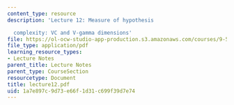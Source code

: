 ```yaml
---
content_type: resource
description: 'Lecture 12: Measure of hypothesis

  complexity: VC and V-gamma dimensions'
file: https://ol-ocw-studio-app-production.s3.amazonaws.com/courses/9-520-statistical-learning-theory-and-applications-spring-2003/1a7e897c9d73e66f1d31c699f39d7e74_lecture12.pdf
file_type: application/pdf
learning_resource_types:
- Lecture Notes
parent_title: Lecture Notes
parent_type: CourseSection
resourcetype: Document
title: lecture12.pdf
uid: 1a7e897c-9d73-e66f-1d31-c699f39d7e74
---
```

